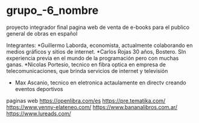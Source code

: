 # grupo_-6_nombre
proyecto integrador final
pagina web de venta de e-books para el publico general de obras en español

Integrantes:
*Guillermo Laborda, economista, actualmente colaborando en medios gráficos y sitios de internet.
*Carlos Rojas 30 años, Bostero. SIn experiencia previa en el mundo de la programación pero con muchas ganas.
*Nicolas Portesio, tecnico en fibra optica en empresa de telecomunicaciones, que brinda servicios de internet y televisión
* Max Ascanio, tecnico en eletronica actaulamente en directv creando eventos deportivos

paginas web 
https://openlibra.com/es
https://pre.tematika.com/
https://www.yenny-elateneo.com/
https://www.bananalibros.com.ar/
https://www.lureads.com/
